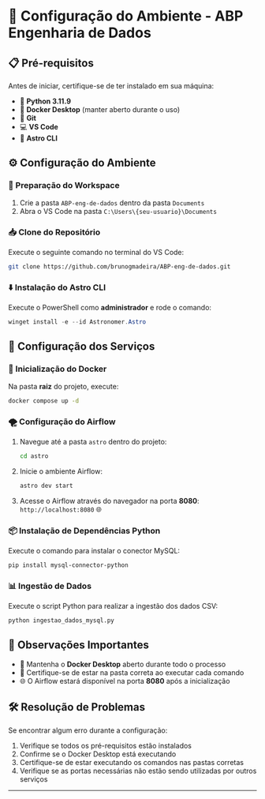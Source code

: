# 🚀 Configuração do Ambiente - ABP Engenharia de Dados

## 📋 Pré-requisitos

Antes de iniciar, certifique-se de ter instalado em sua máquina:

- 🐍 **Python 3.11.9**
- 🐳 **Docker Desktop** (manter aberto durante o uso)
- 📁 **Git**
- 💻 **VS Code**
- 🚀 **Astro CLI**

## ⚙️ Configuração do Ambiente

### 📂 Preparação do Workspace

1. Crie a pasta `ABP-eng-de-dados` dentro da pasta `Documents`
2. Abra o VS Code na pasta `C:\Users\{seu-usuario}\Documents`

### 📥 Clone do Repositório

Execute o seguinte comando no terminal do VS Code:

```bash
git clone https://github.com/brunogmadeira/ABP-eng-de-dados.git
```

### ⬇️ Instalação do Astro CLI

Execute o PowerShell como **administrador** e rode o comando:

```powershell
winget install -e --id Astronomer.Astro
```

## 🔧 Configuração dos Serviços

### 🐳 Inicialização do Docker

Na pasta **raiz** do projeto, execute:

```bash
docker compose up -d
```

### 🌪️ Configuração do Airflow

1. Navegue até a pasta `astro` dentro do projeto:
   ```bash
   cd astro
   ```

2. Inicie o ambiente Airflow:
   ```bash
   astro dev start
   ```

3. Acesse o Airflow através do navegador na porta **8080**: `http://localhost:8080` 🌐

### 📦 Instalação de Dependências Python

Execute o comando para instalar o conector MySQL:

```bash
pip install mysql-connector-python
```

### 📊 Ingestão de Dados

Execute o script Python para realizar a ingestão dos dados CSV:

```bash
python ingestao_dados_mysql.py
```

## 📝 Observações Importantes

- 🐳 Mantenha o **Docker Desktop** aberto durante todo o processo
- 📁 Certifique-se de estar na pasta correta ao executar cada comando
- 🌐 O Airflow estará disponível na porta **8080** após a inicialização

## 🛠️ Resolução de Problemas

Se encontrar algum erro durante a configuração:

1. Verifique se todos os pré-requisitos estão instalados
2. Confirme se o Docker Desktop está executando
3. Certifique-se de estar executando os comandos nas pastas corretas
4. Verifique se as portas necessárias não estão sendo utilizadas por outros serviços

---